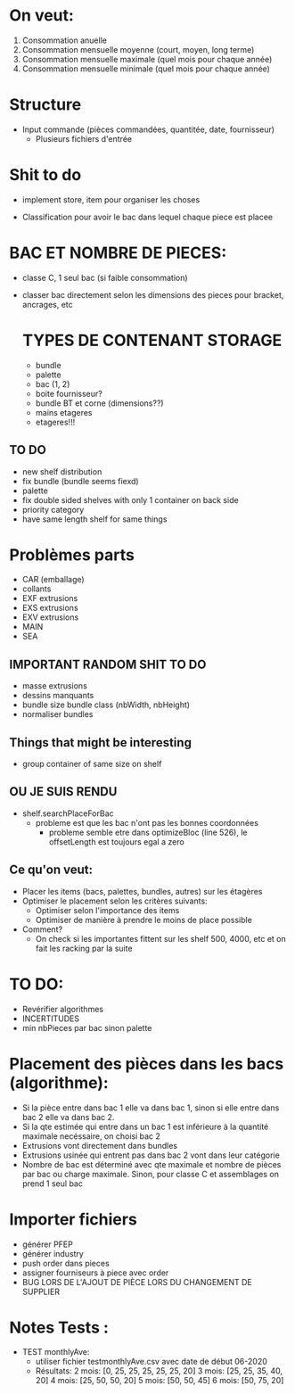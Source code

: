 # On veut:
1. Consommation anuelle
2. Consommation mensuelle moyenne (court, moyen, long terme)
3. Consommation mensuelle maximale (quel mois pour chaque année)
4. Consommation mensuelle minimale (quel mois pour chaque année)

# Structure
- Input commande (pièces commandées, quantitée, date, fournisseur)
    - Plusieurs fichiers d'entrée
    

# Shit to do
- implement store, item pour organiser les choses


- Classification pour avoir le bac dans lequel chaque piece est placee

# BAC ET NOMBRE DE PIECES:
 - classe C, 1 seul bac (si faible consommation)
 - classer bac directement selon les dimensions des pieces pour bracket, ancrages, etc


    # TYPES DE CONTENANT STORAGE
    - bundle
    - palette
    - bac (1, 2)
    - boite fournisseur?
    - bundle BT et corne (dimensions??)
    - mains etageres
    - etageres!!!

## TO DO
- new shelf distribution
- fix bundle (bundle seems fiexd)
- palette
- fix double sided shelves with only 1 container on back side 
- priority category
- have same length shelf for same things


# Problèmes parts
- CAR (emballage)
- collants
- EXF extrusions
- EXS extrusions
- EXV extrusions
- MAIN
- SEA

## IMPORTANT RANDOM SHIT TO DO
- masse extrusions
- dessins manquants
- bundle size bundle
 class (nbWidth, nbHeight)
- normaliser bundles

## Things that might be interesting
- group container of same size on shelf




## OU JE SUIS RENDU
- shelf.searchPlaceForBac
    - probleme est que les bac n'ont pas les bonnes coordonnées
        - probleme semble etre dans optimizeBloc (line 526), le offsetLength est toujours egal a zero








## Ce qu'on veut:
- Placer les items (bacs, palettes, bundles, autres) sur les étagères
- Optimiser le placement selon les critères suivants:
    - Optimiser selon l'importance des items
    - Optimiser de manière à prendre le moins de place possible
- Comment?
    - On check si les importantes fittent sur les shelf 500, 4000, etc et on fait les racking par la suite

# TO DO:
- Revérifier algorithmes
- INCERTITUDES
- min nbPieces par bac sinon palette


# Placement des pièces dans les bacs (algorithme):
- Si la pièce entre dans bac 1 elle va dans bac 1, sinon si elle entre dans bac 2 elle va dans bac 2.
- Si la qte estimée qui entre dans un bac 1 est inférieure à la quantité maximale necéssaire, on choisi bac 2
- Extrusions vont directement dans bundles
- Extrusions usinée qui entrent pas dans bac 2 vont dans leur catégorie
- Nombre de bac est déterminé avec qte maximale et nombre de pièces par bac ou charge maximale. Sinon, pour classe C et assemblages on prend 1 seul bac



# Importer fichiers
- générer PFEP
- générer industry
- push order dans pieces
- assigner fourniseurs à piece avec order
- BUG LORS DE L'AJOUT DE PIÈCE LORS DU CHANGEMENT DE SUPPLIER

# Notes Tests :
- TEST monthlyAve:
    - utiliser fichier testmonthlyAve.csv avec date de début 06-2020
    - Résultats:
        2 mois: [0, 25, 25, 25, 25, 25, 20]
        3 mois: [25, 25, 35, 40, 20]
        4 mois: [25, 50, 50, 20]
        5 mois: [50, 50, 45]
        6 mois: [50, 75, 20]
